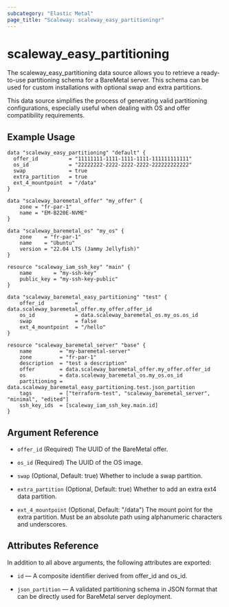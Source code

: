```yaml
---
subcategory: "Elastic Metal"
page_title: "Scaleway: scaleway_easy_partitioningr"
---
```


# scaleway_easy_partitioning

The scaleway_easy_partitioning data source allows you to retrieve a ready-to-use partitioning schema for a BareMetal server. This schema can be used for custom installations with optional swap and extra partitions.

This data source simplifies the process of generating valid partitioning configurations, especially useful when dealing with OS and offer compatibility requirements.

## Example Usage

```hcl
data "scaleway_easy_partitioning" "default" {
  offer_id          = "11111111-1111-1111-1111-111111111111"
  os_id             = "22222222-2222-2222-2222-222222222222"
  swap              = true
  extra_partition   = true
  ext_4_mountpoint  = "/data"
}
```

```hcl
data "scaleway_baremetal_offer" "my_offer" {
    zone = "fr-par-1"
    name = "EM-B220E-NVME"
}

data "scaleway_baremetal_os" "my_os" {
    zone    = "fr-par-1"
    name    = "Ubuntu"
    version = "22.04 LTS (Jammy Jellyfish)"
}

resource "scaleway_iam_ssh_key" "main" {
    name       = "my-ssh-key"
    public_key = "my-ssh-key-public"
}

data "scaleway_baremetal_easy_partitioning" "test" {
    offer_id          = data.scaleway_baremetal_offer.my_offer.offer_id
    os_id             = data.scaleway_baremetal_os.my_os.os_id
    swap              = false
    ext_4_mountpoint  = "/hello"
}

resource "scaleway_baremetal_server" "base" {
    name         = "my-baremetal-server"
    zone         = "fr-par-1"
    description  = "test a description"
    offer        = data.scaleway_baremetal_offer.my_offer.offer_id
    os           = data.scaleway_baremetal_os.my_os.os_id
    partitioning = data.scaleway_baremetal_easy_partitioning.test.json_partition
    tags         = ["terraform-test", "scaleway_baremetal_server", "minimal", "edited"]
    ssh_key_ids  = [scaleway_iam_ssh_key.main.id]
}
```

## Argument Reference

- `offer_id` (Required) The UUID of the BareMetal offer.

- `os_id` (Required) The UUID of the OS image.

- `swap` (Optional, Default: true) Whether to include a swap partition.

- `extra_partition` (Optional, Default: true) Whether to add an extra ext4 data partition.

- `ext_4_mountpoint` (Optional, Default: "/data") The mount point for the extra partition. Must be an absolute path using alphanumeric characters and underscores.

## Attributes Reference

In addition to all above arguments, the following attributes are exported:

- `id` — A composite identifier derived from offer_id and os_id.

- `json_partition` — A validated partitioning schema in JSON format that can be directly used for BareMetal server deployment.